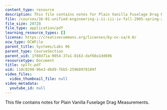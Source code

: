 ```yaml
---
content_type: resource
description: This file contains notes for Plain Vanilla Fuselage Drag Measurements.
file: /courses/16-01-unified-engineering-i-ii-iii-iv-fall-2005-spring-2006/110c029896e3d6d97bb525968970109f_spl7c.pdf
file_size: 20728
file_type: application/pdf
learning_resource_types: []
license: https://creativecommons.org/licenses/by-nc-sa/4.0/
ocw_type: OCWFile
parent_title: Systems/Labs 06
parent_type: CourseSection
parent_uid: 1f88d71a-9054-37a1-8163-daf60a1dd696
resourcetype: Document
title: spl7c.pdf
uid: 110c0298-96e3-d6d9-7bb5-25968970109f
video_files:
  video_thumbnail_file: null
video_metadata:
  youtube_id: null
---
```

This file contains notes for Plain Vanilla Fuselage Drag Measurements.